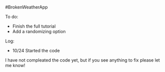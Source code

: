 #BrokenWeatherApp

To do:
- Finish the full tutorial
- Add a randomizing option

Log:
- 10/24 Started the code

I have not compleated the code yet, but if you see anything to fix please let me know!
